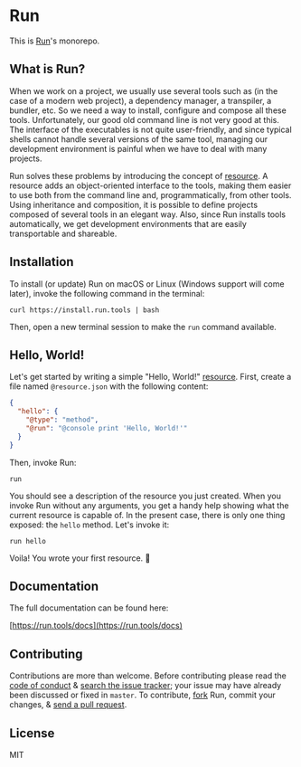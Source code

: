 # Run

This is [Run](https://run.tools)'s monorepo.

## What is Run?

When we work on a project, we usually use several tools such as (in the case of a modern web project), a dependency manager, a transpiler, a bundler, etc. So we need a way to install, configure and compose all these tools. Unfortunately, our good old command line is not very good at this. The interface of the executables is not quite user-friendly, and since typical shells cannot handle several versions of the same tool, managing our development environment is painful when we have to deal with many projects.

Run solves these problems by introducing the concept of [resource](https://run.tools/docs/introduction/what-is-a-resource). A resource adds an object-oriented interface to the tools, making them easier to use both from the command line and, programmatically, from other tools. Using inheritance and composition, it is possible to define projects composed of several tools in an elegant way. Also, since Run installs tools automatically, we get development environments that are easily transportable and shareable.

## Installation

To install (or update) Run on macOS or Linux (Windows support will come later), invoke the following command in the terminal:

```shell
curl https://install.run.tools | bash
```

Then, open a new terminal session to make the `run` command available.

## Hello, World!

Let's get started by writing a simple "Hello, World!" [resource](https://run.tools/docs/introduction/what-is-a-resource). First, create a file named `@resource.json` with the following content:

```json
{
  "hello": {
    "@type": "method",
    "@run": "@console print 'Hello, World!'"
  }
}
```

Then, invoke Run:

```shell
run
```

You should see a description of the resource you just created. When you invoke Run without any arguments, you get a handy help showing what the current resource is capable of. In the present case, there is only one thing exposed: the `hello` method. Let's invoke it:

```shell
run hello
```

Voila! You wrote your first resource. 🎉

## Documentation

The full documentation can be found here:

[https://run.tools/docs](https://run.tools/docs)

## Contributing

Contributions are more than welcome. Before contributing please read the
[code of conduct](https://github.com/runtools/run/blob/master/CODE_OF_CONDUCT.md) &
[search the issue tracker](https://github.com/runtools/run/issues); your issue
may have already been discussed or fixed in `master`. To contribute,
[fork](https://help.github.com/articles/fork-a-repo/) Run, commit your changes,
& [send a pull request](https://help.github.com/articles/about-pull-requests/).

## License

MIT
